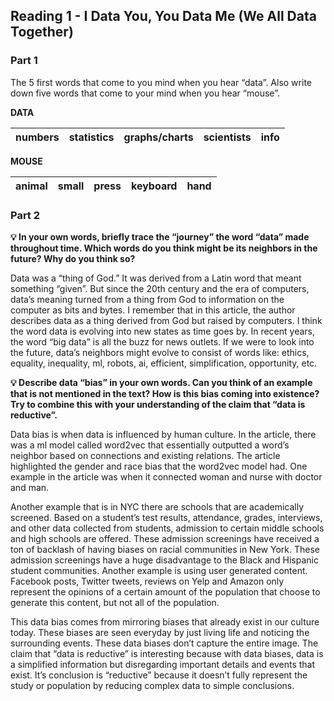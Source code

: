 ## Reading 1 - I Data You, You Data Me (We All Data Together) 

### Part 1
The 5 first words that come to you mind when you hear “data”. Also write down five words that come to your mind when you hear “mouse”. 

**DATA**

|numbers|statistics|graphs/charts|scientists|info|
|-|-|-|-|-|

**MOUSE**

|animal | small | press | keyboard | hand |
|-|-|-|-|-|

### Part 2
**💡 In your own words, briefly trace the “journey” the word “data” made throughout time. Which words do you think might be its neighbors in the future? Why do you think so?**

Data was a “thing of God.” It was derived from a Latin word that meant something “given”.  But since the 20th century and the era of computers, data’s meaning turned from a thing from God to information on the computer as bits and bytes. I remember that in this article, the author describes data as a thing derived from God but raised by computers. I think the word data is evolving into new states as time goes by. In recent years, the word “big data” is all the buzz for news outlets. If we were to look into the future, data’s neighbors might evolve to consist of words like: ethics, equality, inequality, ml, robots, ai, efficient, simplification, opportunity, etc. 

**💡 Describe data “bias” in your own words. Can you think of an example that is not mentioned in the text? How is this bias coming into existence? Try to combine this with your understanding of the claim that “data is reductive”.** 

Data bias is when data is influenced by human culture. In the article, there was a ml model called word2vec that essentially outputted a word’s neighbor based on connections and existing relations. The article highlighted the gender and race bias that the word2vec model had. One example in the article was when it connected woman and nurse with doctor and man. 

Another example that is in NYC there are schools that are academically screened. Based on a student’s test results, attendance, grades, interviews, and other data collected from students, admission to certain middle schools and high schools are offered. These admission screenings have received a ton of backlash of having biases on racial communities in New York. These admission screenings have a huge disadvantage to the Black and Hispanic student communities. Another example is using user generated content. Facebook posts, Twitter tweets, reviews on Yelp and Amazon only represent the opinions of a certain amount of the population that choose to generate this content, but not all of the population. 

This data bias comes from mirroring biases that already exist in our culture today. These biases are seen everyday by just living life and noticing the surrounding events. These data biases don’t capture the entire image. The claim that “data is reductive” is interesting because with data biases, data is a simplified information but disregarding important details and events that exist. It’s conclusion is “reductive” because it doesn’t fully represent the study or population by reducing complex data to simple conclusions.
